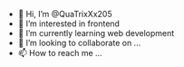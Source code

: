 - 👋 Hi, I’m @QuaTrixXx205
- 👀 I’m interested in frontend
- 🌱 I’m currently learning web development
- 💞️ I’m looking to collaborate on ...
- 📫 How to reach me ...

<!---
QuaTrixXx205/QuaTrixXx205 is a ✨ special ✨ repository because its `README.md` (this file) appears on your GitHub profile.
You can click the Preview link to take a look at your changes.
--->
